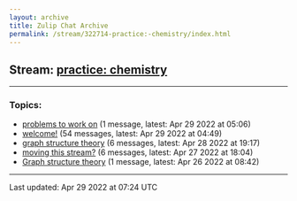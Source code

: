 ```yaml
---
layout: archive
title: Zulip Chat Archive
permalink: /stream/322714-practice:-chemistry/index.html
---
```


## Stream: [practice: chemistry](https://mattecapu.github.io/ct-zulip-archive/stream/322714-practice:-chemistry/index.html)
---

### Topics:

* [problems to work on](topic/topic_problems.20to.20work.20on.html) (1 message, latest: Apr 29 2022 at 05:06)
* [welcome!](topic/topic_welcome!.html) (54 messages, latest: Apr 29 2022 at 04:49)
* [graph structure theory](topic/topic_graph.20structure.20theory.html) (6 messages, latest: Apr 28 2022 at 19:17)
* [moving this stream?](topic/topic_moving.20this.20stream.3F.html) (6 messages, latest: Apr 27 2022 at 18:04)
* [Graph structure theory](topic/topic_Graph.20structure.20theory.html) (1 message, latest: Apr 26 2022 at 08:42)

<hr><p>Last updated: Apr 29 2022 at 07:24 UTC</p>